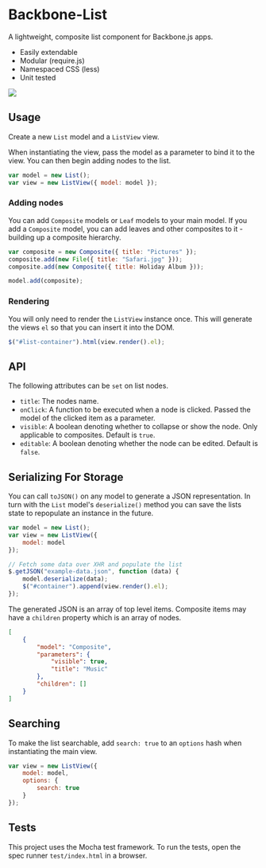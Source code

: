 Backbone-List
====================

A lightweight, composite list component for Backbone.js apps.

* Easily extendable
* Modular (require.js)
* Namespaced CSS (less)
* Unit tested

<img src="https://raw.github.com/st3redstripe/Backbone-List/master/src/list.png"/>

## Usage

Create a new `List` model and a `ListView` view.

When instantiating the view, pass the model as a parameter to bind it to the view. You can then begin adding nodes to the list.

```js
var model = new List();
var view = new ListView({ model: model });
```

### Adding nodes

You can add `Composite` models or `Leaf` models to your main model. If you add a `Composite` model, you can add leaves and other composites to it - building up a composite hierarchy.

```js
var composite = new Composite({ title: "Pictures" });
composite.add(new File({ title: "Safari.jpg" }));
composite.add(new Composite({ title: Holiday Album }));

model.add(composite);
```

### Rendering
You will only need to render the `ListView` instance once. This will generate the views `el` so that you can insert it into the DOM.

```js
$("#list-container").html(view.render().el);
```

## API

The following attributes can be `set` on list nodes.

* `title`: The nodes name.
* `onClick`: A function to be executed when a node is clicked. Passed the model of the clicked item as a parameter.
* `visible`: A boolean denoting whether to collapse or show the node. Only applicable to composites. Default is `true`.
* `editable`: A boolean denoting whether the node can be edited. Default is `false`.

## Serializing For Storage

You can call `toJSON()` on any model to generate a JSON representation. In turn with the `List` model's `deserialize()` method you can save the lists state to repopulate an instance in the future.

```js
var model = new List();
var view = new ListView({
	model: model
});

// Fetch some data over XHR and populate the list
$.getJSON("example-data.json", function (data) {
	model.deserialize(data);
	$("#container").append(view.render().el);
});
```

The generated JSON is an array of top level items. Composite items may have a `children` property which is an array of nodes.

```json
[
	{
		"model": "Composite",
		"parameters": {
			"visible": true,
			"title": "Music"
		},
		"children": []
	}
]
```


## Searching

To make the list searchable, add `search: true` to an `options` hash when instantiating the main view.

```js
var view = new ListView({
	model: model,
	options: {
		search: true
	}
});
```

## Tests

This project uses the Mocha test framework. To run the tests, open the spec runner `test/index.html` in a browser.